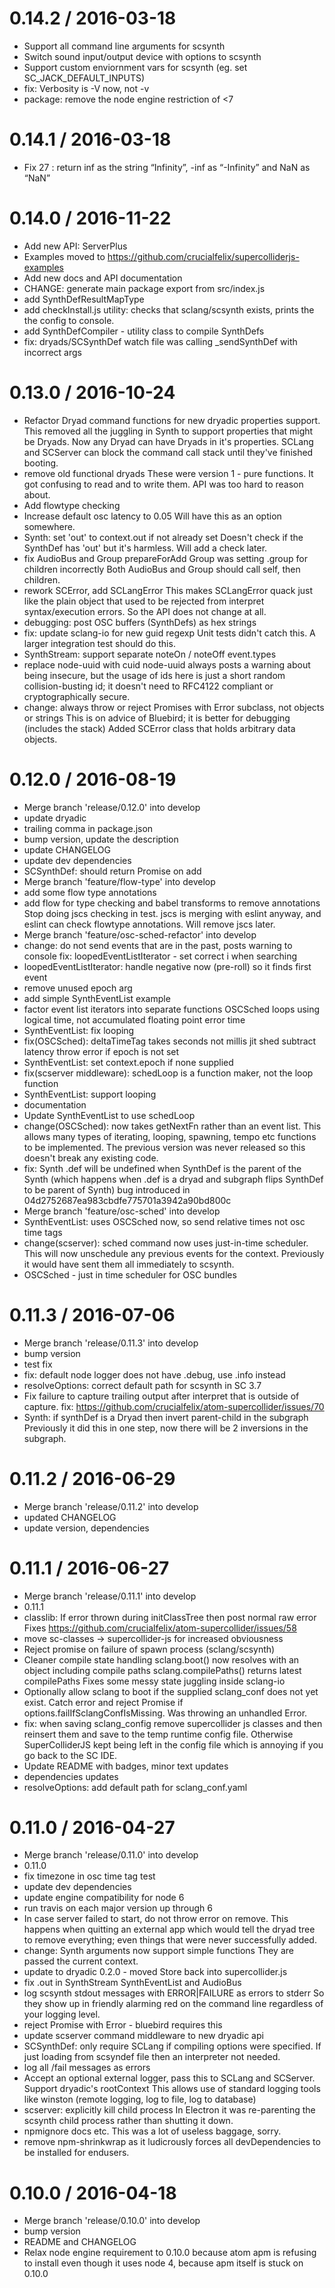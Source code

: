 
0.14.2 / 2016-03-18
===================

* Support all command line arguments for scsynth
* Switch sound input/output device with options to scsynth
* Support custom enviornment vars for scsynth (eg. set SC_JACK_DEFAULT_INPUTS)
* fix: Verbosity is -V now, not -v
* package: remove the node engine restriction of  <7

0.14.1 / 2016-03-18
===================

* Fix 27 : return inf as the string “Infinity”, -inf as “-Infinity” and NaN as “NaN”


0.14.0 / 2016-11-22
==================

  * Add new API: ServerPlus
  * Examples moved to https://github.com/crucialfelix/supercolliderjs-examples
  * Add new docs and API documentation
  * CHANGE: generate main package export from src/index.js
  * add SynthDefResultMapType
  * add checkInstall.js utility: checks that sclang/scsynth exists, prints the the config to console.
  * add SynthDefCompiler - utility class to compile SynthDefs
  * fix: dryads/SCSynthDef watch file was calling _sendSynthDef with incorrect args

0.13.0 / 2016-10-24
===================

  * Refactor Dryad command functions for new dryadic properties support.
    This removed all the juggling in Synth to support properties that might be Dryads.
    Now any Dryad can have Dryads in it's properties.
    SCLang and SCServer can block the command call stack until they've finished booting.
  * remove old functional dryads
    These were version 1 - pure functions. It got confusing to read and to write them.
    API was too hard to reason about.
  * Add flowtype checking
  * Increase default osc latency to 0.05
    Will have this as an option somewhere.
  * Synth: set 'out' to context.out if not already set
    Doesn't check if the SynthDef has 'out' but it's harmless.
    Will add a check later.
  * fix AudioBus and Group prepareForAdd
    Group was setting .group for children incorrectly
    Both AudioBus and Group should call self, then children.
  * rework SCError, add SCLangError
    This makes SCLangError quack just like the plain object that used to be
    rejected from interpret syntax/execution errors. So the API does not change at all.
  * debugging: post OSC buffers (SynthDefs) as hex strings
  * fix: update sclang-io for new guid regexp
    Unit tests didn't catch this. A larger integration test should do this.
  * SynthStream: support separate noteOn / noteOff event.types
  * replace node-uuid with cuid
    node-uuid always posts a warning about being insecure, but the usage of ids
    here is just a short random collision-busting id; it doesn't need to RFC4122
    compliant or cryptographically secure.
  * change: always throw or reject Promises with Error subclass, not objects or strings
    This is on advice of Bluebird; it is better for debugging (includes the stack)
    Added SCError class that holds arbitrary data objects.

0.12.0 / 2016-08-19
===================

  * Merge branch 'release/0.12.0' into develop
  * update dryadic
  * trailing comma in package.json
  * bump version, update the description
  * update CHANGELOG
  * update dev dependencies
  * SCSynthDef: should return Promise on add
  * Merge branch 'feature/flow-type' into develop
  * add some flow type annotations
  * add flow for type checking and babel transforms to remove annotations
    Stop doing jscs checking in test. jscs is merging with eslint anyway,
    and eslint can check flowtype annotations. Will remove jscs later.
  * Merge branch 'feature/osc-sched-refactor' into develop
  * change: do not send events that are in the past, posts warning to console
    fix: loopedEventListIterator - set correct i when searching
  * loopedEventListIterator: handle negative now (pre-roll) so it finds first event
  * remove unused epoch arg
  * add simple SynthEventList example
  * factor event list iterators into separate functions
    OSCSched loops using logical time, not accumulated floating point error time
  * SynthEventList: fix looping
  * fix(OSCSched): deltaTimeTag takes seconds not millis
    jit shed subtract latency
    throw error if epoch is not set
  * SynthEventList: set context.epoch if none supplied
  * fix(scserver middleware): schedLoop is a function maker, not the loop function
  * SynthEventList: support looping
  * documentation
  * Update SynthEventList to use schedLoop
  * change(OSCSched): now takes getNextFn rather than an event list.
    This allows many types of iterating, looping, spawning, tempo etc functions
    to be implemented.
    The previous version was never released so this doesn't break any existing code.
  * fix: Synth .def will be undefined when SynthDef is the parent of the Synth
    (which happens when .def is a dryad and subgraph flips SynthDef to be parent of Synth)
    bug introduced in 04d2752687ea983cbdfe775701a3942a90bd800c
  * Merge branch 'feature/osc-sched' into develop
  * SynthEventList: uses OSCSched now, so send relative times not osc time tags
  * change(scserver): sched command now uses just-in-time scheduler.
    This will now unschedule any previous events for the context.
    Previously it would have sent them all immediately to scsynth.
  * OSCSched - just in time scheduler for OSC bundles

0.11.3 / 2016-07-06
===================

  * Merge branch 'release/0.11.3' into develop
  * bump version
  * test fix
  * fix: default node logger does not have .debug, use .info instead
  * resolveOptions: correct default path for scsynth in SC 3.7
  * Fix failure to capture trailing output after interpret
    that is outside of capture.
    fix: https://github.com/crucialfelix/atom-supercollider/issues/70
  * Synth: if synthDef is a Dryad then invert parent-child in the subgraph
    Previously it did this in one step, now there will be 2 inversions in the subgraph.

0.11.2 / 2016-06-29
===================

  * Merge branch 'release/0.11.2' into develop
  * updated CHANGELOG
  * update version, dependencies

0.11.1 / 2016-06-27
===================

  * Merge branch 'release/0.11.1' into develop
  * 0.11.1
  * classlib: If error thrown during initClassTree then post normal raw error
    Fixes https://github.com/crucialfelix/atom-supercollider/issues/58
  * move sc-classes -> supercollider-js for increased obviousness
  * Reject promise on failure of spawn process (sclang/scsynth)
  * Cleaner compile state handling
    sclang.boot() now resolves with an object including compile paths
    sclang.compilePaths() returns latest compilePaths
    Fixes some messy state juggling inside sclang-io
  * Optionally allow sclang to boot if the supplied sclang_conf does not yet exist.
    Catch error and reject Promise if options.failIfSclangConfIsMissing.
    Was throwing an unhandled Error.
  * fix: when saving sclang_config remove supercollider js classes
    and then reinsert them and save to the temp runtime config file.
    Otherwise SuperColliderJS kept being left in the config file which
    is annoying if you go back to the SC IDE.
  * Update README with badges, minor text updates
  * dependencies updates
  * resolveOptions: add default path for sclang_conf.yaml

0.11.0 / 2016-04-27
===================

  * Merge branch 'release/0.11.0' into develop
  * 0.11.0
  * fix timezone in osc time tag test
  * update dev dependencies
  * update engine compatibility for node 6
  * run travis on each major version up through 6
  * In case server failed to start, do not throw error on remove.
    This happens when quitting an external app which would tell the dryad tree
    to remove everything; even things that were never successfully added.
  * change: Synth arguments now support simple functions
    They are passed the current context.
  * update to dryadic 0.2.0 - moved Store back into supercollider.js
  * fix .out in SynthStream SynthEventList and AudioBus
  * log scsynth stdout messages with ERROR|FAILURE as errors to stderr
    So they show up in friendly alarming red on the command line regardless
    of your logging level.
  * reject Promise with Error - bluebird requires this
  * update scserver command middleware to new dryadic api
  * SCSynthDef: only require SCLang if compiling options were specified.
    If just loading from scsyndef file then an interpreter not needed.
  * log all /fail messages as errors
  * Accept an optional external logger, pass this to SCLang and SCServer.
    Support dryadic's rootContext
    This allows use of standard logging tools like winston (remote logging,
    log to file, log to database)
  * scserver: explicitly kill child process
    In Electron it was re-parenting the scsynth child process rather than shutting it down.
  * npmignore docs etc.
    This was a lot of useless baggage, sorry.
  * remove npm-shrinkwrap as it ludicrously forces all devDependencies to be installed
    for endusers.

0.10.0 / 2016-04-18
===================

  * Merge branch 'release/0.10.0' into develop
  * bump version
  * README and CHANGELOG
  * Relax node engine requirement to 0.10.0 because atom apm is refusing to install
    even though it uses node 4, because apm itself is stuck on 0.10.0
